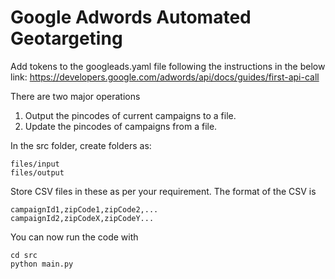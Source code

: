 # Google Adwords Automated Geotargeting

Add tokens to the googleads.yaml file following the instructions in the below link:
https://developers.google.com/adwords/api/docs/guides/first-api-call

There are two major operations
1. Output the pincodes of current campaigns to a file.
2. Update the pincodes of campaigns from a file.

In the src folder, create folders as:
```
files/input
files/output
```

Store CSV files in these as per your requirement. The format of the CSV is
```
campaignId1,zipCode1,zipCode2,...
campaignId2,zipCodeX,zipCodeY...
```

You can now run the code with 
```
cd src
python main.py
```
